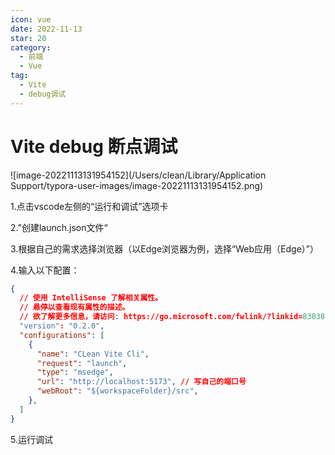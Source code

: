 ```yaml
---
icon: vue
date: 2022-11-13
star: 20
category:
  - 前端
  - Vue
tag:
  - Vite
  - debug调试
---
```

# Vite debug 断点调试



![image-20221113131954152](/Users/clean/Library/Application Support/typora-user-images/image-20221113131954152.png)

1.点击vscode左侧的“运行和调试”选项卡

2.”创建launch.json文件“

3.根据自己的需求选择浏览器（以Edge浏览器为例，选择“Web应用（Edge）”）

4.输入以下配置：

```json
{
  // 使用 IntelliSense 了解相关属性。 
  // 悬停以查看现有属性的描述。
  // 欲了解更多信息，请访问: https://go.microsoft.com/fwlink/?linkid=830387
  "version": "0.2.0",
  "configurations": [
    {
      "name": "CLean Vite Cli",
      "request": "launch",
      "type": "msedge",
      "url": "http://localhost:5173", // 写自己的端口号
      "webRoot": "${workspaceFolder}/src",
    },
  ]
}
```

5.运行调试
